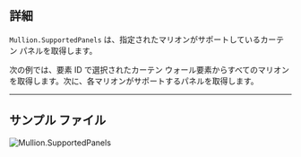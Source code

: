 ## 詳細
`Mullion.SupportedPanels` は、指定されたマリオンがサポートしているカーテン パネルを取得します。

次の例では、要素 ID で選択されたカーテン ウォール要素からすべてのマリオンを取得します。次に、各マリオンがサポートするパネルを取得します。
___
## サンプル ファイル

![Mullion.SupportedPanels](./Revit.Elements.Mullion.SupportedPanels_img.jpg)
